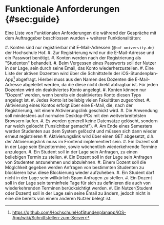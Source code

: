 # Funktionale Anforderungen {#sec:guide}

Eine Liste von Funktionalen Anforderungen die während der Gespräche mit dem
Auftraggeber beschlossen wurden + weiterer Funktionalitäten:

#. Konten sind nur registrierbar mit E-Mail-Adressen (`@hof-university.de`) der
   Hochschule Hof.
#. Zur Registrierung wird nur die E-Mail-Adresse und ein Passwort benötigt.
#. Konten werden nach der Registrierung als "Studenten" behandelt.
#. Beim Vergessen eines Passworts soll der Nutzer in der Lage, sein durch seine Email,
   das Konto wiederherzustellen.
#. Eine Liste der aktiven Dozenten wird über die Schnittstelle der
   iOS-Stundenplan-App[^IOSAPP] abgefragt. Hierbei muss aus den Namen des Dozenten die
   E-Mail-Adresse abgeleitet werden, da die diese nicht direkt abfragbar ist.
   Für jeden Dozenten wird ein deaktiviertes Konto angelegt.
#. Konten können nur "Dozent" werden, wenn bereits ein deaktiviertes Konto
   diesen Typs angelegt ist.
#. Jedes Konto ist beliebig vielen Fakultäten zugeordnet.
#. Aktivierung eines Kontos erfolgt über eine E-Mail, die, nach der Registrierung,
   mit einem Aktivierungslink geschickt wird.
#. Die Anwendung soll mindestens auf normalen Desktop-PCs mit
   den weitverbreitetsten Browsern laufen.
#. Es werden generell keine Datensätze gelöscht, sondern nur weich gelöscht
   ("unsichtbar gemacht").
#. Am Ende eines Semesters werden Studenten aus dem System gelöscht und müssen
   sich dann wieder erneut registrieren
#. Aktivierungslink wird über einen GET abgesetzt, d.h. der Aktivierungslink
   muss im Frontend implementiert sein.
#. Ein Dozent soll in der Lage sein Einzeltermine, sowie wöchentlich wiederkehrende
   Termine anzulegen.
#. Ein Student soll in der Lage sein Anfragen, zu einen beliebigen Termin zu
   stellen.
#. Ein Dozent soll in der Lage sein Anfragen von Studenten anzunehmen und
   abzulehnen.
#. Einem Dozent soll die Möglchkeit gegeben werden Anfragen von bestimmten
   Studenten zu blockieren bzw. diese Blockierung wieder aufzuheben.
#. Ein Student darf nicht in der Lage sein willkürlich Spam Anfragen zu stellen.
#. Ein Dozent soll in der Lage sein terminfreie Tage für sich zu definieren die
   auch von wiederkehrenden Terminen berücksichtigt werden.
#. Ein Nutzer(Student oder Dozent) soll in der Lage sein seine Email zu ändern,
   jedoch nicht in eine die bereits von einem anderen Nutzer belegt ist.

[^IOSAPP]: <https://github.com/HochschuleHofStundenplanapp/iOS-App/wiki/Schnittstellen-zum-Server>
